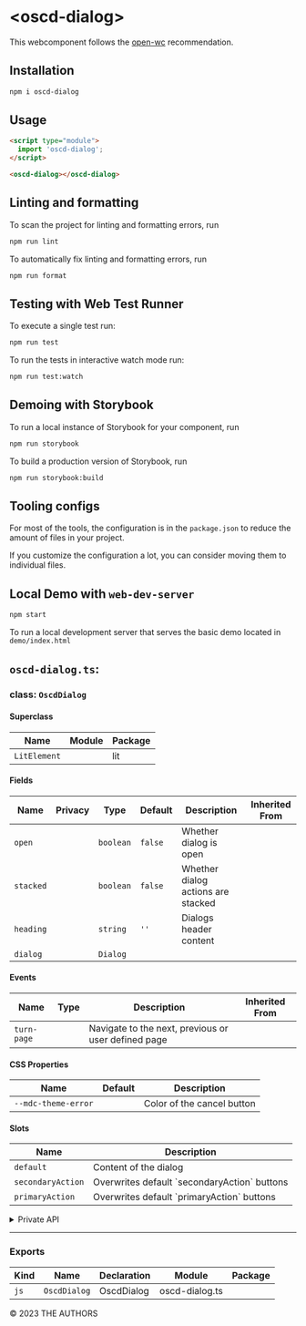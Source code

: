 # \<oscd-dialog>

This webcomponent follows the [open-wc](https://github.com/open-wc/open-wc) recommendation.

## Installation

```bash
npm i oscd-dialog
```

## Usage

```html
<script type="module">
  import 'oscd-dialog';
</script>

<oscd-dialog></oscd-dialog>
```

## Linting and formatting

To scan the project for linting and formatting errors, run

```bash
npm run lint
```

To automatically fix linting and formatting errors, run

```bash
npm run format
```

## Testing with Web Test Runner

To execute a single test run:

```bash
npm run test
```

To run the tests in interactive watch mode run:

```bash
npm run test:watch
```

## Demoing with Storybook

To run a local instance of Storybook for your component, run

```bash
npm run storybook
```

To build a production version of Storybook, run

```bash
npm run storybook:build
```

## Tooling configs

For most of the tools, the configuration is in the `package.json` to reduce the amount of files in your project.

If you customize the configuration a lot, you can consider moving them to individual files.

## Local Demo with `web-dev-server`

```bash
npm start
```

To run a local development server that serves the basic demo located in `demo/index.html`


## `oscd-dialog.ts`:

### class: `OscdDialog`

#### Superclass

| Name         | Module | Package |
| ------------ | ------ | ------- |
| `LitElement` |        | lit     |

#### Fields

| Name      | Privacy | Type      | Default | Description                        | Inherited From |
| --------- | ------- | --------- | ------- | ---------------------------------- | -------------- |
| `open`    |         | `boolean` | `false` | Whether dialog is open             |                |
| `stacked` |         | `boolean` | `false` | Whether dialog actions are stacked |                |
| `heading` |         | `string`  | `''`    | Dialogs header content             |                |
| `dialog`  |         | `Dialog`  |         |                                    |                |

#### Events

| Name        | Type | Description                                         | Inherited From |
| ----------- | ---- | --------------------------------------------------- | -------------- |
| `turn-page` |      | Navigate to the next, previous or user defined page |                |

#### CSS Properties

| Name                | Default | Description                |
| ------------------- | ------- | -------------------------- |
| `--mdc-theme-error` |         | Color of the cancel button |

#### Slots

| Name              | Description                                    |
| ----------------- | ---------------------------------------------- |
| `default`         | Content of the dialog                          |
| `secondaryAction` | Overwrites default \`secondaryAction\` buttons |
| `primaryAction`   | Overwrites default \`primaryAction\` buttons   |

<details><summary>Private API</summary>

#### Fields

| Name             | Privacy | Type                 | Default | Description | Inherited From |
| ---------------- | ------- | -------------------- | ------- | ----------- | -------------- |
| `prevPage`       | private | `OscdDialog \| null` |         |             |                |
| `nextPage`       | private | `OscdDialog \| null` |         |             |                |
| `allDescendants` | private | `Element[]`          |         |             |                |

#### Methods

| Name                | Privacy | Description | Parameters                                    | Return          | Inherited From |
| ------------------- | ------- | ----------- | --------------------------------------------- | --------------- | -------------- |
| `invalidDescendant` | private |             |                                               | `boolean`       |                |
| `turnPage`          | private |             | `increment: number`                           | `Promise<void>` |                |
| `onTurnPage`        | private |             | `evt: CustomEvent<TurnPageDetail>`            | `void`          |                |
| `onClosed`          | private |             | `ae: CustomEvent<{ action: string } \| null>` | `Promise<void>` |                |

</details>

<hr/>

### Exports

| Kind | Name         | Declaration | Module         | Package |
| ---- | ------------ | ----------- | -------------- | ------- |
| `js` | `OscdDialog` | OscdDialog  | oscd-dialog.ts |         |


&copy; 2023 THE AUTHORS
